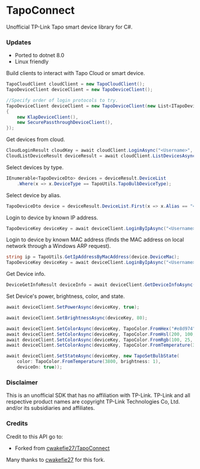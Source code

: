 
# TapoConnect
Unofficial TP-Link Tapo smart device library for C#.

### Updates
* Ported to dotnet 8.0
* Linux friendly

Build clients to interact with Tapo Cloud or smart device.
```cs
TapoCloudClient cloudClient = new TapoCloudClient();
TapoDeviceClient deviceClient = new TapoDeviceClient();

//Specify order of login protocols to try.
TapoDeviceClient deviceClient = new TapoDeviceClient(new List<ITapoDeviceClient>
{
	new KlapDeviceClient(),
	new SecurePassthroughDeviceClient(),
});
```

Get devices from cloud.
```cs
CloudLoginResult cloudKey = await cloudClient.LoginAsync("<Username>", "<Password>");
CloudListDeviceResult deviceResult = await cloudClient.ListDevicesAsync(cloudKey.Token);
```

Select devices by type.
```cs
IEnumerable<TapoDeviceDto> devices = deviceResult.DeviceList
    .Where(x => x.DeviceType == TapoUtils.TapoBulbDeviceType);
```

Select device by alias.
```cs
TapoDeviceDto device = deviceResult.DeviceList.First(x => x.Alias == "<Device Name>")
```

Login to device by known IP address. 
```cs
TapoDeviceKey deviceKey = await deviceClient.LoginByIpAsync("<Username>", "<Password>", "<IpAddress>");
```

Login to device by known MAC address (finds the MAC address on local network through a Windows ARP request).
```cs
string ip = TapoUtils.GetIpAddressByMacAddress(device.DeviceMac);
TapoDeviceKey deviceKey = await deviceClient.LoginByIpAsync("<Username>", "<Password>", ip);
```

Get Device info.
```cs
DeviceGetInfoResult deviceInfo = await deviceClient.GetDeviceInfoAsync(deviceKey);
```

Set Device's power, brightness, color, and state.
```cs
await deviceClient.SetPowerAsync(deviceKey, true);

await deviceClient.SetBrightnessAsync(deviceKey, 80);

await deviceClient.SetColorAsync(deviceKey, TapoColor.FromHex("#e8d974"));
await deviceClient.SetColorAsync(deviceKey, TapoColor.FromHsl(200, 100, 100));
await deviceClient.SetColorAsync(deviceKey, TapoColor.FromRgb(100, 25, 32));
await deviceClient.SetColorAsync(deviceKey, TapoColor.FromTemperature(3500));

await deviceClient.SetStateAsync(deviceKey, new TapoSetBulbState(
    color: TapoColor.FromTemperature(3800, brightness: 1),
    deviceOn: true));
```

### Disclaimer
This is an unofficial SDK that has no affiliation with TP-Link.
TP-Link and all respective product names are copyright TP-Link Technologies Co, Ltd. and/or its subsidiaries and affiliates.

### Credits
Credit to this API go to:
* Forked from [cwakefie27/TapoConnect](https://github.com/cwakefie27/TapoConnect)

Many thanks to [cwakefie27](https://github.com/cwakefie27) for this fork.